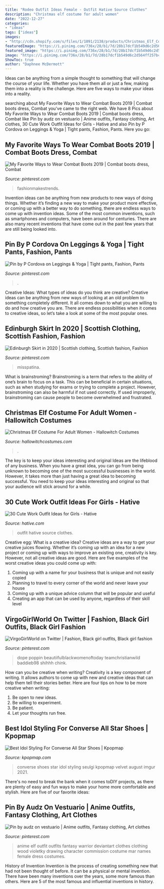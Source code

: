 ```yaml
---
title: "Rodeo Outfit Ideas Female - Outfit Hative Source Clothes"
description: "Christmas elf costume for adult women"
date: "2022-12-27"
categories:
- "ideas"
tags: ["ideas"]
images:
- "http://cdn.shopify.com/s/files/1/1091/2138/products/Christmas_Elf_Costume_For_Adult_Women1_600x.jpg?v=1572682395"
featuredImage: "https://i.pinimg.com/736x/28/b1/7d/28b17dcf1b549d6c2d564ff257bc1f00--anime-outfits-fantasy-clothes.jpg"
featured_image: "https://i.pinimg.com/736x/28/b1/7d/28b17dcf1b549d6c2d564ff257bc1f00--anime-outfits-fantasy-clothes.jpg"
image: "https://i.pinimg.com/736x/28/b1/7d/28b17dcf1b549d6c2d564ff257bc1f00--anime-outfits-fantasy-clothes.jpg"
ShowToc: true
author: "Daphnee McDermott"
---
```



Ideas can be anything from a simple thought to something that will change the course of your life. Whether you have them all or just a few, making them into a reality is the challenge. Here are five ways to make your ideas into a reality.

	

		
searching about My Favorite Ways to Wear Combat Boots 2019 | Combat boots dress, Combat you've came to the right web. We have 8 Pics about My Favorite Ways to Wear Combat Boots 2019 | Combat boots dress, Combat like Pin by audz on vestuario | Anime outfits, Fantasy clothing, Art clothes, 30 Cute Work Outfit Ideas for Girls - Hative and also Pin by P Cordova on Leggings &amp; Yoga | Tight pants, Fashion, Pants. Here you go:
		
    
## My Favorite Ways To Wear Combat Boots 2019 | Combat Boots Dress, Combat

<img loading=lazy src="https://i.pinimg.com/736x/25/60/9a/25609a06357726bbeb2e4cc2c04ef2e8.jpg" onerror="this.onerror=null;this.src='https://tse4.mm.bing.net/th?id=OIP.CfGsJFd4vk-8sLJQvAcm3gHaLH&amp;pid=15.1';" alt="My Favorite Ways to Wear Combat Boots 2019 | Combat boots dress, Combat">

_Source: pinterest.com_

>fashionmakestrends. 

	

Invention ideas can be anything from new products to new ways of doing things. Whether it’s finding a new way to make your product more effective, or coming up with a better way to do something, there are endless ways to come up with invention ideas. Some of the most common inventions, such as smartphones and computers, have been around for centuries. There are also many recent inventions that have come out in the past few years that are still being looked into.

    
## Pin By P Cordova On Leggings &amp; Yoga | Tight Pants, Fashion, Pants

<img loading=lazy src="https://i.pinimg.com/736x/a8/35/4b/a8354b267e28c10d62ffbc0356526334.jpg" onerror="this.onerror=null;this.src='https://tse1.mm.bing.net/th?id=OIP.Jzk7kHxzoWC9TKv7O12eIQHaPL&amp;pid=15.1';" alt="Pin by P Cordova on Leggings &amp; Yoga | Tight pants, Fashion, Pants">

_Source: pinterest.com_

>. 

	

Creative Ideas: What types of ideas do you think are creative?
Creative ideas can be anything from new ways of looking at an old problem to something completely different. It all comes down to what you are willing to do and how creative you are. There are endless possibilities when it comes to creative ideas, so let’s take a look at some of the most popular ones.

    
## Edinburgh Skirt In 2020 | Scottish Clothing, Scottish Fashion, Fashion

<img loading=lazy src="https://i.pinimg.com/736x/ba/93/35/ba9335c4e8d9a6e73f800a39e1e1ec3e.jpg" onerror="this.onerror=null;this.src='https://tse4.mm.bing.net/th?id=OIP.0w1J67HTqXmMRoyJkTtgYQHaLH&amp;pid=15.1';" alt="Edinburgh Skirt in 2020 | Scottish clothing, Scottish fashion, Fashion">

_Source: pinterest.com_

>misspatina. 

	

What is brainstroming?
Brainstroming is a term that refers to the ability of one’s brain to focus on a task. This can be beneficial in certain situations, such as when studying for exams or trying to complete a project. However, brainstroming can also be harmful if not used correctly. If used improperly, brainstroming can cause people to become overwhelmed and frustrated.

    
## Christmas Elf Costume For Adult Women - Hallowitch Costumes

<img loading=lazy src="http://cdn.shopify.com/s/files/1/1091/2138/products/Christmas_Elf_Costume_For_Adult_Women1_600x.jpg?v=1572682395" onerror="this.onerror=null;this.src='https://tse2.mm.bing.net/th?id=OIP.fxK3bArBSXyJZNuXFPfSigHaLH&amp;pid=15.1';" alt="Christmas Elf Costume For Adult Women - Hallowitch Costumes">

_Source: hallowitchcostumes.com_

>. 

	

The key is to keep your ideas interesting and original
Ideas are the lifeblood of any business. When you have a great idea, you can go from being unknown to becoming one of the most successful businesses in the world. However, it takes more than just having a great idea to becoming successful. You need to keep your ideas interesting and original so that your audience will stick around for a while.

    
## 30 Cute Work Outfit Ideas For Girls - Hative

<img loading=lazy src="https://hative.com/wp-content/uploads/2015/02/work-outfit-ideas/10-cute-work-outfit-ideas-for-girls.jpg" onerror="this.onerror=null;this.src='https://tse4.mm.bing.net/th?id=OIP.oByHD5ynFzXqeQZh9kw8LQHaQX&amp;pid=15.1';" alt="30 Cute Work Outfit Ideas for Girls - Hative">

_Source: hative.com_

>outfit hative source clothes. 

	

Creative egg: What is a creative idea?
Creative ideas are a way to get your creative juices flowing. Whether it’s coming up with an idea for a new project or coming up with ways to improve an existing one, creativity is key. However, not all creative ideas are good. Here are five examples of the worst creative ideas you could come up with:
1. Coming up with a name for your business that is unique and not easily copied
2. Planning to travel to every corner of the world and never leave your house
3. Coming up with a unique advice column that will be popular and useful
4. Creating an app that can be used by anyone, regardless of their skill level

    
## VirgoGirlWorld On Twitter | Fashion, Black Girl Outfits, Black Girl Fashion

<img loading=lazy src="https://i.pinimg.com/736x/72/b2/08/72b2086a647bd4125b41a6026eba7719.jpg" onerror="this.onerror=null;this.src='https://tse2.mm.bing.net/th?id=OIP.YFoMTHKX_VP_yHT5xCuJJgHaJ3&amp;pid=15.1';" alt="VirgoGirlWorld on Twitter | Fashion, Black girl outfits, Black girl fashion">

_Source: pinterest.com_

>dope poppin beautiifulblackwomenoftoday teamchristianwild baddieb98 shihhh chink. 

	

How can you be creative when writing?
Creativity is a key component of writing. It allows authors to come up with new and creative ideas that can help them tell their stories better. Here are four tips on how to be more creative when writing:
1. Be open to new ideas.
2. Be willing to experiment.
3. Be patient.
4. Let your thoughts run free.

    
## Best Idol Styling For Converse All Star Shoes | Kpopmap

<img loading=lazy src="https://image.kpopmap.com/2020/08/cb88e32b60e2187c576b0587d8335572.png" onerror="this.onerror=null;this.src='https://tse3.mm.bing.net/th?id=OIP.CZBIscCR43R-v6gINRmt2wHaJQ&amp;pid=15.1';" alt="Best Idol Styling For Converse All Star Shoes | Kpopmap">

_Source: kpopmap.com_

>converse shoes star idol styling seulgi kpopmap velvet august imgur 2021. 

	

There's no need to break the bank when it comes toDIY projects, as there are plenty of easy and fun ways to make your home more comfortable and stylish. Here are five of our favorite ideas: 

    
## Pin By Audz On Vestuario | Anime Outfits, Fantasy Clothing, Art Clothes

<img loading=lazy src="https://i.pinimg.com/736x/28/b1/7d/28b17dcf1b549d6c2d564ff257bc1f00--anime-outfits-fantasy-clothes.jpg" onerror="this.onerror=null;this.src='https://tse4.mm.bing.net/th?id=OIP.d85xhd96c4TsRuc8VWwiRQHaKe&amp;pid=15.1';" alt="Pin by audz on vestuario | Anime outfits, Fantasy clothing, Art clothes">

_Source: pinterest.com_

>anime elf outfit outfits fantasy warrior deviantart clothes clothing wood violetky drawing character commission costume mar names female dress costumes. 

	

History of Invention
Invention is the process of creating something new that had not been thought of before. It can be a physical or mental invention. There have been many inventions over the years, some more famous than others. Here are 5 of the most famous and influential inventions in history.

